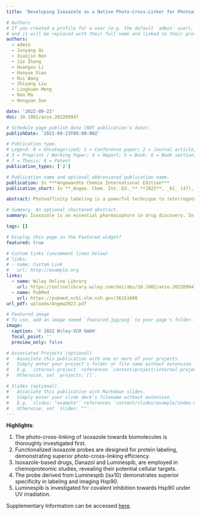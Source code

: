 ```yaml
---
title: 'Developing Isoxazole as a Native Photo-Cross-Linker for Photoaffinity Labeling and Chemoproteomics'

# Authors
# If you created a profile for a user (e.g. the default `admin` user), write the username (folder name) here
# and it will be replaced with their full name and linked to their profile.
authors:
  - admin
  - Junyang Qi
  - Xiaojie Ren
  - Jie Zhang
  - Huangxu Li
  - Hanyue Xiao
  - Rui Wang
  - Zhiyang Liu
  - Lingkuan Meng
  - Nan Ma
  - Hongyan Sun

date: '2022-09-23'
doi: 10.1002/anie.202209947

# Schedule page publish date (NOT publication's date).
publishDate: '2022-09-23T00:00:00Z'

# Publication type.
# Legend: 0 = Uncategorized; 1 = Conference paper; 2 = Journal article;
# 3 = Preprint / Working Paper; 4 = Report; 5 = Book; 6 = Book section;
# 7 = Thesis; 8 = Patent
publication_types: ['2']

# Publication name and optional abbreviated publication name.
publication: In ***Angewandte Chemie International Edition***
publication_short: In **_Angew. Chem. Int. Ed._** **2022**, _61_ (47), e202209947

abstract: Photoaffinity labeling is a powerful technique to interrogate drug-protein interactions in native cellular environments. Photo-cross-linkers are instrumental for this technique. However, the introduction of unnatural photo-cross-linkers may significantly reduce the bioactivity of the drug, thus impairing the chemoproteomic outcomes. Herein, we developed a common pharmacophore, isoxazole, into a natively embedded photo-cross-linker for chemoproteomics, which minimally perturbs the drug structure. The photo-cross-linking reactions of the isoxazole were thoroughly investigated for the first time. Functionalized isoxazoles were then designed and applied to protein labeling, demonstrating the superior photo-cross-linking efficiency. Subsequently, two isoxazole-based drugs, Danazol and Luminespib, were employed in chemoproteomic studies, revealing their potential cellular targets. These results provide valuable strategies for future chemoproteomic study and drug development.

# Summary. An optional shortened abstract.
summary: Isoxazole is an essential pharmacophore in drug discovery. In this study, we investigated the photochemistry of isoxazole with biomolecules and developed it as a natively embedded photo-cross-linker for chemoproteomics and drug discovery. With this strategy, two isoxazole-containing drugs were successfully applied to chemoproteomic platforms to uncover their cellular targets and interactions.

tags: []

# Display this page in the Featured widget?
featured: true

# Custom links (uncomment lines below)
# links:
# - name: Custom Link
#   url: http://example.org
links:
  - name: Wiley Online Library
    url: https://onlinelibrary.wiley.com/doi/abs/10.1002/anie.202209947
  - name: PubMed
    url: https://pubmed.ncbi.nlm.nih.gov/36151600
url_pdf: uploads/Angew2022.pdf

# Featured image
# To use, add an image named `featured.jpg/png` to your page's folder.
image:
  caption: '© 2022 Wiley-VCH GmbH'
  focal_point: ''
  preview_only: false

# Associated Projects (optional).
#   Associate this publication with one or more of your projects.
#   Simply enter your project's folder or file name without extension.
#   E.g. `internal-project` references `content/project/internal-project/index.md`.
#   Otherwise, set `projects: []`.

# Slides (optional).
#   Associate this publication with Markdown slides.
#   Simply enter your slide deck's filename without extension.
#   E.g. `slides: "example"` references `content/slides/example/index.md`.
#   Otherwise, set `slides: ""`.
---
```

**Highlights**: 
1. The photo-cross-linking of isoxazole towards biomolecules is thoroughly investigated first.
2. Functionalized isoxazole probes are designed for protein labeling, demonstrating superior photo-cross-linking efficiency.
3. Isoxazole-based drugs, Danazol and Luminespib, are employed in chemoproteomic studies, revealing their potential cellular targets.
4. The probe derived from Luminespib (isx10) demonstrates superior specificity in labeling and imaging Hsp90.
5. Luminespib is investigated for covalent inhibition towards Hsp90 under UV irradiation.


Supplementary Information can be accessed [here](uploads/anie202209947-sup-0001-misc_information.pdf).

